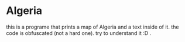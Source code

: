 # Algeria
this is a programe that prints a map of Algeria and a text inside of it.
the code is obfuscated (not a hard one).
try to understand it :D .
